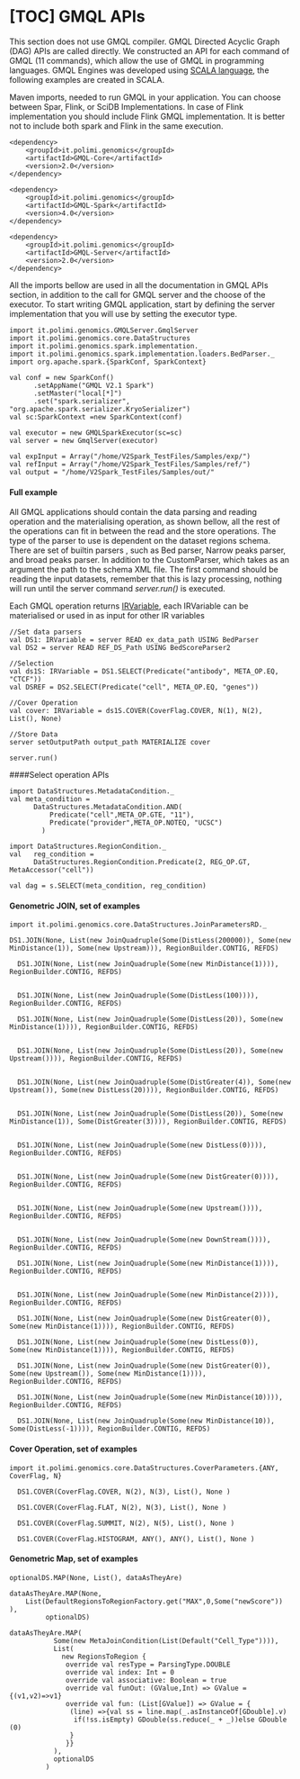 [TOC]
GMQL APIs
=========

This section does not use GMQL compiler.  GMQL Directed Acyclic Graph (DAG) APIs are called directly. We constructed an API  for each command of GMQL (11 commands), which allow the use of GMQL in programming languages. GMQL Engines was developed using [SCALA language](https://www.scala-lang.org/), the following examples are created in SCALA.

Maven imports, needed to run GMQL in your application. You can choose between Spar, Flink, or SciDB Implementations. In case of Flink implementation you should include Flink GMQL implementation. It is better not to include both spark and Flink in the same execution.

```  
<dependency>
    <groupId>it.polimi.genomics</groupId>
    <artifactId>GMQL-Core</artifactId>
    <version>2.0</version>
</dependency>

<dependency>
    <groupId>it.polimi.genomics</groupId>
    <artifactId>GMQL-Spark</artifactId>
    <version>4.0</version>
</dependency>

<dependency>
    <groupId>it.polimi.genomics</groupId>
    <artifactId>GMQL-Server</artifactId>
    <version>2.0</version>
</dependency>
```  
All the imports bellow are used in all the documentation in GMQL APIs section, in addition to the call for GMQL server and the choose of the executor. To start writing GMQL application, start by defining the server implementation that you will use by setting the executor type. 

```  
import it.polimi.genomics.GMQLServer.GmqlServer
import it.polimi.genomics.core.DataStructures
import it.polimi.genomics.spark.implementation._
import it.polimi.genomics.spark.implementation.loaders.BedParser._
import org.apache.spark.{SparkConf, SparkContext}

val conf = new SparkConf()
      .setAppName("GMQL V2.1 Spark")
      .setMaster("local[*]")
      .set("spark.serializer", "org.apache.spark.serializer.KryoSerializer")
val sc:SparkContext =new SparkContext(conf)

val executor = new GMQLSparkExecutor(sc=sc)
val server = new GmqlServer(executor)

val expInput = Array("/home/V2Spark_TestFiles/Samples/exp/")
val refInput = Array("/home/V2Spark_TestFiles/Samples/ref/")
val output = "/home/V2Spark_TestFiles/Samples/out/"
```  

#### Full example

All GMQL applications should contain the data parsing and reading operation and the materialising operation, as shown bellow, all the rest of the operations can fit in between the read and the store operations. The type of the parser to use is dependent on the dataset regions schema. There are set of builtin parsers , such as Bed parser, Narrow peaks parser, and broad peaks parser. In addition to the CustomParser, which takes as an argument the path to the schema XML file. The first command should be reading the input datasets, remember that this is lazy processing, nothing will run until the server command *server.run()* is executed. 

Each GMQL operation returns [IRVariable](../GMQL-Core/src/main/scala/it/polimi/genomics/core/DataStructures/IRVariable.scala), each IRVariable can be materialised or used in as input for other IR variables
```  
//Set data parsers
val DS1: IRVariable = server READ ex_data_path USING BedParser
val DS2 = server READ REF_DS_Path USING BedScoreParser2

//Selection
val ds1S: IRVariable = DS1.SELECT(Predicate("antibody", META_OP.EQ, "CTCF"))
val DSREF = DS2.SELECT(Predicate("cell", META_OP.EQ, "genes"))

//Cover Operation
val cover: IRVariable = ds1S.COVER(CoverFlag.COVER, N(1), N(2), List(), None)

//Store Data
server setOutputPath output_path MATERIALIZE cover

server.run()
```  


####Select operation APIs

```  
import DataStructures.MetadataCondition._
val meta_condition =
      DataStructures.MetadataCondition.AND(
	      Predicate("cell",META_OP.GTE, "11"),
		  Predicate("provider",META_OP.NOTEQ, "UCSC")
		)
		
import DataStructures.RegionCondition._
val   reg_condition =
      DataStructures.RegionCondition.Predicate(2, REG_OP.GT, MetaAccessor("cell"))

val dag = s.SELECT(meta_condition, reg_condition)
``` 

#### Genometric JOIN, set of examples


``` 
import it.polimi.genomics.core.DataStructures.JoinParametersRD._

DS1.JOIN(None, List(new JoinQuadruple(Some(DistLess(200000)), Some(new MinDistance(1)), Some(new Upstream))), RegionBuilder.CONTIG, REFDS)

``` 
``` 
  DS1.JOIN(None, List(new JoinQuadruple(Some(new MinDistance(1)))), RegionBuilder.CONTIG, REFDS)
``` 
``` 

  DS1.JOIN(None, List(new JoinQuadruple(Some(DistLess(100)))), RegionBuilder.CONTIG, REFDS)

``` 
``` 
  DS1.JOIN(None, List(new JoinQuadruple(Some(DistLess(20)), Some(new MinDistance(1)))), RegionBuilder.CONTIG, REFDS)

``` 
``` 

  DS1.JOIN(None, List(new JoinQuadruple(Some(DistLess(20)), Some(new Upstream()))), RegionBuilder.CONTIG, REFDS)
``` 
``` 

  DS1.JOIN(None, List(new JoinQuadruple(Some(DistGreater(4)), Some(new Upstream()), Some(new DistLess(20)))), RegionBuilder.CONTIG, REFDS)

``` 
``` 

  DS1.JOIN(None, List(new JoinQuadruple(Some(DistLess(20)), Some(new MinDistance(1)), Some(DistGreater(3)))), RegionBuilder.CONTIG, REFDS)
``` 
``` 

  DS1.JOIN(None, List(new JoinQuadruple(Some(new DistLess(0)))), RegionBuilder.CONTIG, REFDS)
``` 
``` 

  DS1.JOIN(None, List(new JoinQuadruple(Some(new DistGreater(0)))), RegionBuilder.CONTIG, REFDS)
``` 
``` 

  DS1.JOIN(None, List(new JoinQuadruple(Some(new Upstream()))), RegionBuilder.CONTIG, REFDS)
``` 
``` 

  DS1.JOIN(None, List(new JoinQuadruple(Some(new DownStream()))), RegionBuilder.CONTIG, REFDS)

``` 
``` 
  DS1.JOIN(None, List(new JoinQuadruple(Some(new MinDistance(1)))), RegionBuilder.CONTIG, REFDS)
``` 
``` 

  DS1.JOIN(None, List(new JoinQuadruple(Some(new MinDistance(2)))), RegionBuilder.CONTIG, REFDS)

``` 
``` 
  DS1.JOIN(None, List(new JoinQuadruple(Some(new DistGreater(0)), Some(new MinDistance(1)))), RegionBuilder.CONTIG, REFDS)

``` 
``` 
  DS1.JOIN(None, List(new JoinQuadruple(Some(new DistLess(0)), Some(new MinDistance(1)))), RegionBuilder.CONTIG, REFDS)

``` 
``` 
  DS1.JOIN(None, List(new JoinQuadruple(Some(new DistGreater(0)), Some(new Upstream()), Some(new MinDistance(1)))), RegionBuilder.CONTIG, REFDS)

``` 
``` 
  DS1.JOIN(None, List(new JoinQuadruple(Some(new MinDistance(10)))), RegionBuilder.CONTIG, REFDS)

``` 
``` 
  DS1.JOIN(None, List(new JoinQuadruple(Some(new MinDistance(10)), Some(DistLess(-1)))), RegionBuilder.CONTIG, REFDS)
``` 

#### Cover Operation, set of examples

``` 
import it.polimi.genomics.core.DataStructures.CoverParameters.{ANY, CoverFlag, N}

  DS1.COVER(CoverFlag.COVER, N(2), N(3), List(), None )
``` 
``` 
  DS1.COVER(CoverFlag.FLAT, N(2), N(3), List(), None )
``` 
``` 
  DS1.COVER(CoverFlag.SUMMIT, N(2), N(5), List(), None )
``` 
``` 
  DS1.COVER(CoverFlag.HISTOGRAM, ANY(), ANY(), List(), None )
``` 

#### Genometric Map, set of examples


``` 
optionalDS.MAP(None, List(), dataAsTheyAre)
``` 

``` 
dataAsTheyAre.MAP(None, 
	List(DefaultRegionsToRegionFactory.get("MAX",0,Some("newScore")) ),
		 optionalDS)
``` 

``` 
dataAsTheyAre.MAP(
           Some(new MetaJoinCondition(List(Default("Cell_Type")))),
           List(
             new RegionsToRegion {
              override val resType = ParsingType.DOUBLE
              override val index: Int = 0
              override val associative: Boolean = true
              override val funOut: (GValue,Int) => GValue = {(v1,v2)=>v1}
              override val fun: (List[GValue]) => GValue = {
               (line) =>{val ss = line.map(_.asInstanceOf[GDouble].v)
                if(!ss.isEmpty) GDouble(ss.reduce(_ + _))else GDouble (0)
               }
              }}
           ),
           optionalDS
         )
``` 